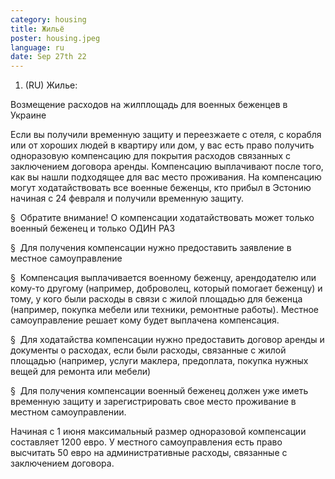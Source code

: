 ```yaml
---
category: housing
title: Жильё
poster: housing.jpeg
language: ru
date: Sep 27th 22
---
```



1. (RU) Жилье: 

Возмещение расходов на жилплощадь для военных беженцев в Украине

Если вы получили временную защиту и переезжаете с отеля, с корабля или от хороших людей в квартиру или дом, у вас есть право получить одноразовую компенсацию для покрытия расходов связанных с заключением договора аренды. Компенсацию выплачивают после того, как вы нашли подходящее для вас место проживания. На компенсацию могут ходатайствовать все военные беженцы, кто прибыл в Эстонию начиная с 24 февраля и получили временную защиту.

§  Обратите внимание! О компенсации ходатайствовать может только военный беженец и только ОДИН РАЗ

§  Для получения компенсации нужно предоставить заявление в местное самоуправление

§  Компенсация выплачивается военному беженцу, арендодателю или кому-то другому (например, доброволец, который помогает беженцу) и тому, у кого были расходы в связи с жилой площадью для беженца (например, покупка мебели или техники, ремонтные работы). Местное самоуправление решает кому будет выплачена компенсация.

§  Для ходатайства компенсации нужно предоставить договор аренды и документы о расходах, если были расходы, связанные с жилой площадью (например, услуги маклера, предоплата, покупка нужных вещей для ремонта или мебели)

§  Для получения компенсации военный беженец должен уже иметь временную защиту и зарегистрировать свое место проживание в местном самоуправлении.

Начиная с 1 июня максимальный размер одноразовой компенсации составляет 1200 евро. У местного самоуправления есть право высчитать 50 евро на административные расходы, связанные с заключением договора.